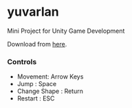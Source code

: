 # yuvarlan
Mini Project for Unity Game Development

Download from [here](https://github.com/enesdemirag/yuvarlan/releases).

### Controls

* Movement: Arrow Keys
* Jump : Space
* Change Shape : Return
* Restart : ESC
